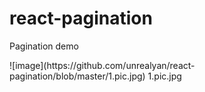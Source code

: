 # react-pagination
Pagination
demo

 <Pagination  pageCount={detailPageNum} queryFunc={this.queryFunc.bind(this)}/>
 ![image](https://github.com/unrealyan/react-pagination/blob/master/1.pic.jpg)
1.pic.jpg

